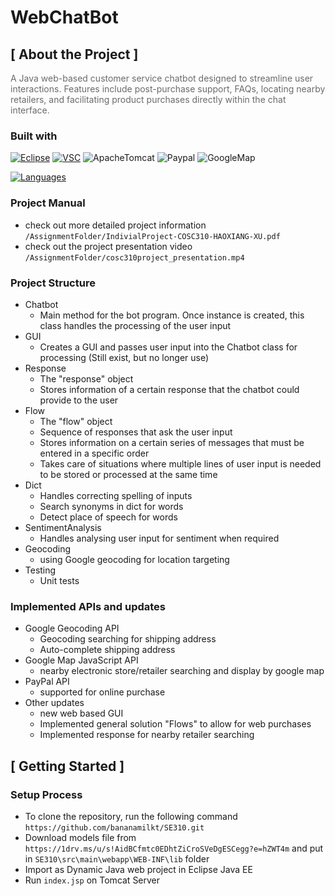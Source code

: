 # WebChatBot

## [ About the Project ]

<span style="opacity: 0.64">A Java web-based customer service chatbot designed to streamline user interactions. Features include post-purchase support, FAQs, locating nearby retailers, and facilitating product purchases directly within the chat interface.</span>

### Built with
[![Eclipse][Eclipse-shield]][Eclipse-install]
[![VSC][VSC-shield]][VSC-install]
![ApacheTomcat][Tomcat-shield]
![Paypal][Paypal-shield]
![GoogleMap][GoogleMap-shield]

[![Languages](https://skillicons.dev/icons?i=java)](https://skillicons.dev)

### Project Manual
- check out more detailed project information `/AssignmentFolder/IndivialProject-COSC310-HAOXIANG-XU.pdf`
- check out the project presentation video `/AssignmentFolder/cosc310project_presentation.mp4`

### Project Structure
* Chatbot
    * Main method for the bot program. Once instance is created, this class handles the processing of the user input
* GUI
    * Creates a GUI and passes user input into the Chatbot class for processing (Still exist, but no longer use)
* Response
    * The "response" object
    * Stores information of a certain response that the chatbot could provide to the user
* Flow
    * The "flow" object
    * Sequence of responses that ask the user input
    * Stores information on a certain series of messages that must be entered in a specific order
    * Takes care of situations where multiple lines of user input is needed to be stored or processed at the same time
* Dict
    * Handles correcting spelling of inputs
    * Search synonyms in dict for words
    * Detect place of speech for words
* SentimentAnalysis
    * Handles analysing user input for sentiment when required
* Geocoding
    * using Google geocoding for location targeting
* Testing
    * Unit tests

### Implemented APIs and updates
- Google Geocoding API
   * Geocoding searching for shipping address
   * Auto-complete shipping address
- Google Map JavaScript API
   * nearby electronic store/retailer searching and display by google map
- PayPal API
   * supported for online purchase
- Other updates         
   * new web based GUI
   * Implemented general solution "Flows" to allow for web purchases
   *  Implemented response for nearby retailer searching

## [ Getting Started ]

### Setup Process
- To clone the repository, run the following command `https://github.com/bananamilkt/SE310.git`
- Download models file from `https://1drv.ms/u/s!AidBCfmtc0EDhtZiCroSVeDgESCegg?e=hZWT4m` and put in `SE310\src\main\webapp\WEB-INF\lib` folder
- Import as Dynamic Java web project in Eclipse Java EE
- Run `index.jsp` on Tomcat Server

[VSC-shield]: https://img.shields.io/badge/Visual_Studio_Code-222222?style=for-the-badge&logo=VisualStudioCode&logoColor=FFFFFF&labelColor=007ACC
[VSC-install]: https://code.visualstudio.com/download
[Eclipse-shield]: https://img.shields.io/badge/Eclipse_Ide-222222?style=for-the-badge&logo=EclipseIde&logoColor=FFFFFF&labelColor=2C2255
[Eclipse-install]: https://www.eclipse.org/downloads/packages/release/kepler/sr2/eclipse-ide-java-ee-developers
[Tomcat-shield]: https://img.shields.io/badge/Apache_Tomcat-222222?style=for-the-badge&logo=ApacheTomcat&logoColor=000000&labelColor=F8DC75
[Paypal-shield]: https://img.shields.io/badge/Paypal-222222?style=for-the-badge&logo=Paypal&logoColor=FFFFFF&labelColor=003087
[GoogleMap-shield]: https://img.shields.io/badge/Google_Geocoding_API-222222?style=for-the-badge&logo=GoogleMaps&logoColor=FFFFFF&labelColor=4285F4